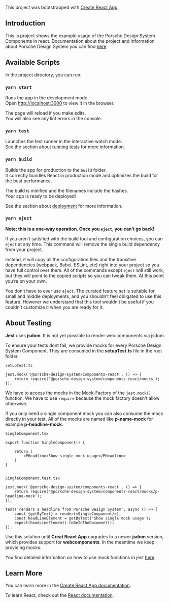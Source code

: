 This project was bootstrapped with [Create React App](https://github.com/facebook/create-react-app).

## Introduction

This is project shows the example usage of the Porsche Design System Components in react. 
Documentation about the project and information about Porsche Design System you can find [here](https://designsystem.porsche.com/v1/#/start-coding/example-project-react)

## Available Scripts

In the project directory, you can run:

### `yarn start`

Runs the app in the development mode.<br />
Open [http://localhost:3000](http://localhost:3000) to view it in the browser.

The page will reload if you make edits.<br />
You will also see any lint errors in the console.

### `yarn test`

Launches the test runner in the interactive watch mode.<br />
See the section about [running tests](https://facebook.github.io/create-react-app/docs/running-tests) for more information.

### `yarn build`

Builds the app for production to the `build` folder.<br />
It correctly bundles React in production mode and optimizes the build for the best performance.

The build is minified and the filenames include the hashes.<br />
Your app is ready to be deployed!

See the section about [deployment](https://facebook.github.io/create-react-app/docs/deployment) for more information.

### `yarn eject`

**Note: this is a one-way operation. Once you `eject`, you can’t go back!**

If you aren’t satisfied with the build tool and configuration choices, you can `eject` at any time. This command will remove the single build dependency from your project.

Instead, it will copy all the configuration files and the transitive dependencies (webpack, Babel, ESLint, etc) right into your project so you have full control over them. All of the commands except `eject` will still work, but they will point to the copied scripts so you can tweak them. At this point you’re on your own.

You don’t have to ever use `eject`. The curated feature set is suitable for small and middle deployments, and you shouldn’t feel obligated to use this feature. However we understand that this tool wouldn’t be useful if you couldn’t customize it when you are ready for it.

## About Testing

**Jest** uses **jsdom**. It is not yet possible to render web components via jsdom. 

To ensure your tests dont fail, we provide mocks for every Porsche Design System Component. 
They are consumed in the **setupTest.ts** file in the root folder.

```
setupTest.ts

jest.mock('@porsche-design-system/components-react', () => {
    return require('@porsche-design-system/components-react/mocks');
});
```
We have to access the mocks in the Mock-Factory of the `jest.mock()` function. We have to use `require` because the mock factory doesn't allow otherwise. 

If you only need a single component mock you can also consume the mock directly in your test. All of the mocks are named like **p-name-mock** for example **p-headline-mock**.

```
SingleComponent.tsx

export function SingleComponent() {

    return (
        <PHeadline>Show single mock usage</PHeadline>
    )
}

------
SingleComponent.test.tsx

jest.mock('@porsche-design-system/components-react', () => {
    return require('@porsche-design-system/components-react/mocks/p-headline-mock');
});

test('renders a headline from Porsche Design System', async () => {
    const {getByText} = render(<SingleComponent/>);
    const headLineElement = getByText('Show single mock usage');
    expect(headLineElement).toBeInTheDocument();
});
```

Use this solution until **Creat React App** upgrades to a newer **jsdom** version, which
provides support for **webcomponents**. In the meantime we keep providing mocks.
 
You find detailed information on how to use mock functions in jest [here](https://jestjs.io/docs/en/mock-functions.html).

## Learn More

You can learn more in the [Create React App documentation](https://facebook.github.io/create-react-app/docs/getting-started).

To learn React, check out the [React documentation](https://reactjs.org/).
